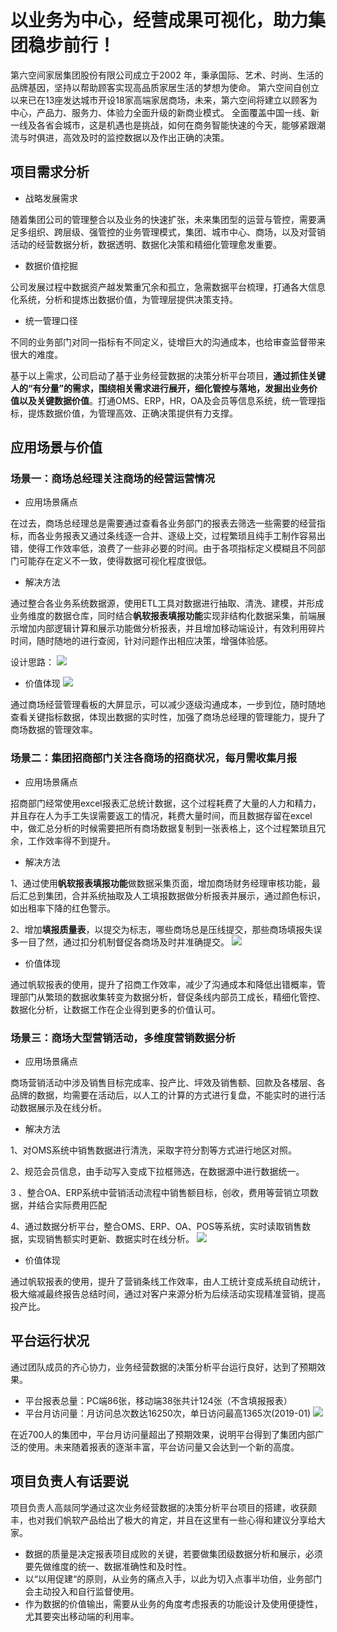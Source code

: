 # 以业务为中心，经营成果可视化，助力集团稳步前行！

第六空间家居集团股份有限公司成立于2002 年，秉承国际、艺术、时尚、生活的品牌基因，坚持以帮助顾客实现高品质家居生活的梦想为使命。
第六空间自创立以来已在13座发达城市开设18家高端家居商场，未来，第六空间将建立以顾客为中心，产品力、服务力、体验力全面升级的新商业模式。
全面覆盖中国一线、新一线及各省会城市，这是机遇也是挑战，如何在商务智能快速的今天，能够紧跟潮流与时俱进，高效及时的监控数据以及作出正确的决策。

## 项目需求分析
- 战略发展需求

随着集团公司的管理整合以及业务的快速扩张，未来集团型的运营与管控，需要满足多组织、跨层级、强管控的业务管理模式，集团、城市中心、商场，以及对营销活动的经营数据分析，数据透明、数据化决策和精细化管理愈发重要。
- 数据价值挖掘

公司发展过程中数据资产越发繁重冗余和孤立，急需数据平台梳理，打通各大信息化系统，分析和提炼出数据价值，为管理层提供决策支持。
- 统一管理口径

不同的业务部门对同一指标有不同定义，徒增巨大的沟通成本，也给审查监督带来很大的难度。

基于以上需求，公司启动了基于业务经营数据的决策分析平台项目，**通过抓住关键人的“有分量”的需求，围绕相关需求进行展开，细化管控与落地，发掘出业务价值以及关键数据价值**。打通OMS、ERP，HR，OA及会员等信息系统，统一管理指标，提炼数据价值，为管理高效、正确决策提供有力支撑。

## 应用场景与价值
### 场景一：商场总经理关注商场的经营运营情况
- 应用场景痛点

在过去，商场总经理总是需要通过查看各业务部门的报表去筛选一些需要的经营指标，而各业务报表又通过条线逐一合并、逐级上交，过程繁琐且纯手工制作容易出错，使得工作效率低，浪费了一些非必要的时间。由于各项指标定义模糊且不同部门可能存在定义不一致，使得数据可视化程度很低。

- 解决方法

通过整合各业务系统数据源，使用ETL工具对数据进行抽取、清洗、建模，并形成业务维度的数据仓库，同时结合**帆软报表填报功能**实现非结构化数据采集，前端展示增加内部逻辑计算和展示功能做分析报表，并且增加移动端设计，有效利用碎片时间，随时随地的进行查阅，针对问题作出相应决策，增强体验感。

设计思路：
![](https://s2.ax1x.com/2019/06/26/ZeLG8S.png)

- 价值体现
![](https://s2.ax1x.com/2019/06/26/ZeLNuj.png)

通过商场经营管理看板的大屏显示，可以减少逐级沟通成本，一步到位，随时随地查看关键指标数据，体现出数据的实时性，加强了商场总经理的管理能力，提升了商场数据的管理效率。

### 场景二：集团招商部门关注各商场的招商状况，每月需收集月报
- 应用场景痛点

招商部门经常使用excel报表汇总统计数据，这个过程耗费了大量的人力和精力，并且存在人为手工失误需要返工的情况，耗费大量时间，而且数据存留在excel中，做汇总分析的时候需要把所有商场数据复制到一张表格上，这个过程繁琐且冗余，工作效率得不到提升。

- 解决方法

1、通过使用**帆软报表填报功能**做数据采集页面，增加商场财务经理审核功能，最后汇总到集团，合并系统抽取及人工填报数据做分析报表并展示，通过颜色标识，如出租率下降的红色警示。

2、增加**填报质量表**，以提交为标志，哪些商场总是压线提交，那些商场填报失误多一目了然，通过扣分机制督促各商场及时并准确提交。
![](https://s2.ax1x.com/2019/06/26/ZeLJgg.png)

- 价值体现

通过帆软报表的使用，提升了招商工作效率，减少了沟通成本和降低出错概率，管理部门从繁琐的数据收集转变为数据分析，督促条线内部员工成长，精细化管控、数据化分析，让数据工作在企业得到更多的价值认可。

### 场景三：商场大型营销活动，多维度营销数据分析
- 应用场景痛点

商场营销活动中涉及销售目标完成率、投产比、坪效及销售额、回款及各楼层、各品牌的数据，均需要在活动后，以人工的计算的方式进行复盘，不能实时的进行活动数据展示及在线分析。

- 解决方法

1、对OMS系统中销售数据进行清洗，采取字符分割等方式进行地区对照。

2、规范会员信息，由手动写入变成下拉框筛选，在数据源中进行数据统一。

3 、整合OA、ERP系统中营销活动流程中销售额目标，创收，费用等营销立项数据，并结合实际费用匹配

4、通过数据分析平台，整合OMS、ERP、OA、POS等系统，实时读取销售数据，实现销售额实时更新、数据实时在线分析。
![](https://s2.ax1x.com/2019/06/26/ZeLYvQ.png)

- 价值体现

通过帆软报表的使用，提升了营销条线工作效率，由人工统计变成系统自动统计，极大缩减最终报告总结时间，通过对客户来源分析为后续活动实现精准营销，提高投产比。

## 平台运行状况
通过团队成员的齐心协力，业务经营数据的决策分析平台运行良好，达到了预期效果。

- 平台报表总量：PC端86张，移动端38张共计124张（不含填报报表）
- 平台月访问量：月访问总次数达16250次，单日访问最高1365次(2019-01)
![](https://s2.ax1x.com/2019/06/26/ZeL8C8.png)

在近700人的集团中，平台月访问量超出了预期效果，说明平台得到了集团内部广泛的使用。未来随着报表的逐渐丰富，平台访问量又会达到一个新的高度。
## 项目负责人有话要说

项目负责人高燚同学通过这次业务经营数据的决策分析平台项目的搭建，收获颇丰，也对我们帆软产品给出了极大的肯定，并且在这里有一些心得和建议分享给大家。
- 数据的质量是决定报表项目成败的关键，若要做集团级数据分析和展示，必须要先做维度的统一、数据准确性和及时性。
- 以“以用促建“的原则，从业务的痛点入手，以此为切入点事半功倍，业务部门会主动投入和自行监督使用。
- 作为数据的价值输出，需要从业务的角度考虑报表的功能设计及使用便捷性，尤其要突出移动端的利用率。

